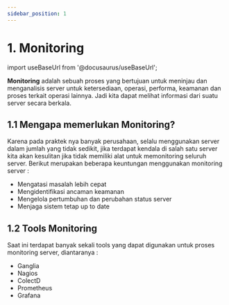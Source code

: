 ```yaml
---
sidebar_position: 1
---
```


# 1. Monitoring

import useBaseUrl from '@docusaurus/useBaseUrl';

**Monitoring** adalah sebuah proses yang bertujuan untuk meninjau dan menganalisis server untuk ketersediaan, operasi, performa, keamanan dan proses terkait operasi lainnya. Jadi kita dapat melihat informasi dari suatu server secara berkala.

## 1.1 Mengapa memerlukan Monitoring?

Karena pada praktek nya banyak perusahaan, selalu menggunakan server dalam jumlah yang tidak sedikit, jika terdapat kendala di salah satu server kita akan kesulitan jika tidak memiliki alat untuk memonitoring seluruh server. Berikut merupakan beberapa keuntungan menggunakan monitoring server :

- Mengatasi masalah lebih cepat
- Mengidentifikasi ancaman keamanan
- Mengelola pertumbuhan dan perubahan status server
- Menjaga sistem tetap up to date

## 1.2 Tools Monitoring

Saat ini terdapat banyak sekali tools yang dapat digunakan untuk proses monitoring server, diantaranya :

- Ganglia
- Nagios
- ColectD
- Prometheus
- Grafana
